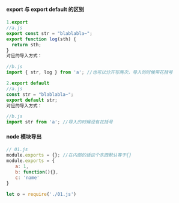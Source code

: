#### export 与 export default 的区别

```js
1.export
//a.js
export const str = "blablabla~";
export function log(sth) { 
  return sth;
}
对应的导入方式：

//b.js
import { str, log } from 'a'; //也可以分开写两次，导入的时候带花括号

2.export default
//a.js
const str = "blablabla~";
export default str;
对应的导入方式：

//b.js
import str from 'a'; //导入的时候没有花括号
```



#### node 模块导出

```javascript
// 01.js
module.exports = {}; //在内部的话这个东西默认等于{}
module.exports = {
　　a: 1,
　　b: function(){},
　　c: 'name'
}

let o = require('./01.js')
```



